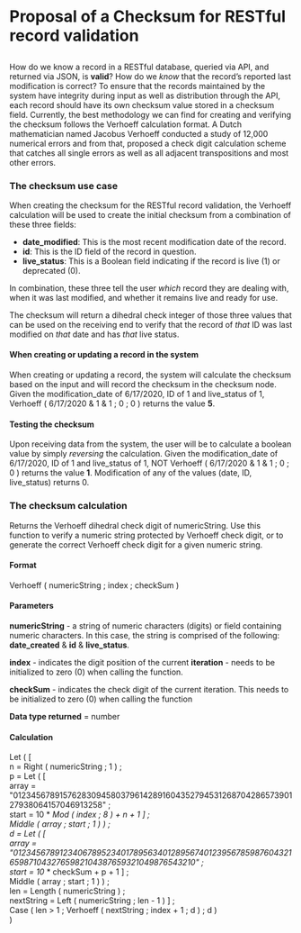 # Proposal of a Checksum for RESTful record validation

## 

How do we know a record in a RESTful database, queried via API, and returned via JSON, is **valid**? How do we _know_ that the record’s reported last modification is correct? To ensure that the records maintained by the system have integrity during input as well as distribution through the API, each record should have its own checksum value stored in a checksum field. Currently, the best methodology we can find for creating and verifying the checksum follows the Verhoeff calculation format. A Dutch mathematician named Jacobus Verhoeff conducted a study of 12,000 numerical errors and from that, proposed a check digit calculation scheme that catches all single errors as well as all adjacent transpositions and most other errors.

### The checksum use case

When creating the checksum for the RESTful record validation, the Verhoeff calculation will be used to create the initial checksum from a combination of these three fields:

* **date\_modified**: This is the most recent modification date of the record.
* **id**: This is the ID field of the record in question.
* **live\_status**: This is a Boolean field indicating if the record is live \(1\) or deprecated \(0\).

In combination, these three tell the user _which_ record they are dealing with, when it was last modified, and whether it remains live and ready for use.

The checksum will return a dihedral check integer of those three values that can be used on the receiving end to verify that the record of _that_ ID was last modified on _that_ date and has _that_ live status.

#### When creating or updating a record in the system

When creating or updating a record, the system will calculate the checksum based on the input and will record the checksum in the checksum node. Given the modification\_date of 6/17/2020, ID of 1 and live\_status of 1, Verhoeff \( 6/17/2020 & 1 & 1 ; 0 ; 0 \) returns the value **5**.

#### Testing the checksum

Upon receiving data from the system, the user will be to calculate a boolean value by simply _reversing_ the calculation. Given the modification\_date of 6/17/2020, ID of 1 and live\_status of 1, NOT Verhoeff \( 6/17/2020 & 1 & 1 ; 0 ; 0 \) returns the value **1**. Modification of any of the values \(date, ID, live\_status\) returns 0.

### **The checksum calculation**

Returns the Verhoeff dihedral check digit of numericString. Use this function to verify a numeric string protected by Verhoeff check digit, or to generate the correct Verhoeff check digit for a given numeric string.

#### **Format**

Verhoeff \( numericString ; index ; checkSum \)

#### Parameters

**numericString** - a string of numeric characters \(digits\) or field containing numeric characters. In this case, the string is comprised of the following: **date\_created** & **id** & **live\_status**.

**index** - indicates the digit position of the current **iteration** - needs to be initialized to zero \(0\) when calling the function. 

**checkSum** - indicates the check digit of the current iteration. This needs to be initialized to zero \(0\) when calling the function 

**Data type returned** = number

#### Calculation

Let \( \[    
n = Right \( numericString ; 1 \) ;   
p = Let \( \[   
array =  "01234567891576283094580379614289160435279453126870428657390127938064157046913258" ;    
start = 10 \* _Mod \( index ; 8 \) + n + 1 \] ;   
Middle \( array ; start ; 1 \)  \) ;   
d = Let \( \[   
array = "0123456789123406789523401789563401289567401239567859876043216598710432765982104387659321049876543210" ;   
start = 10_  \* checkSum + p + 1 \] ;   
Middle \( array ; start ; 1 \) \) ;    
len = Length \( numericString \) ;   
nextString = Left \( numericString ; len - 1 \)  \] ;   
Case \( len &gt; 1 ; Verhoeff \( nextString ; index + 1 ; d \) ; d \)  
 \)


